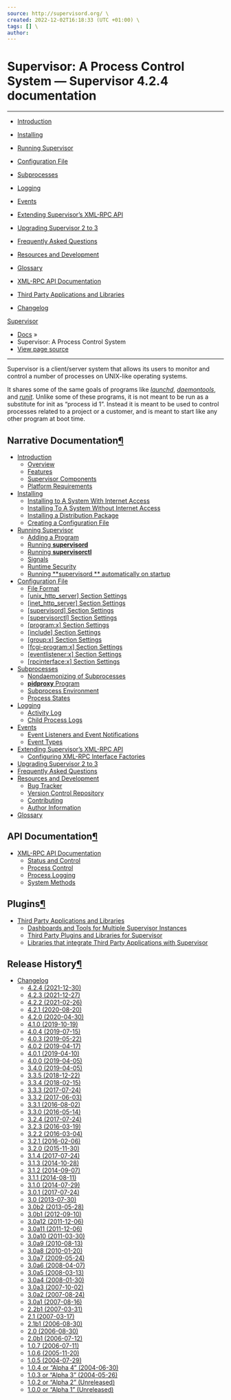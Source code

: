 ```yaml
---
source: http://supervisord.org/ \
created: 2022-12-02T16:18:33 (UTC +01:00) \
tags: [] \
author: 
---
```


# Supervisor: A Process Control System — Supervisor 4.2.4 documentation
---

- [Introduction](http://supervisord.org/introduction.html)
- [Installing](http://supervisord.org/installing.html)
- [Running Supervisor](http://supervisord.org/running.html)
- [Configuration File](http://supervisord.org/configuration.html)
- [Subprocesses](http://supervisord.org/subprocess.html)
- [Logging](http://supervisord.org/logging.html)
- [Events](http://supervisord.org/events.html)
- [Extending Supervisor’s XML-RPC API](http://supervisord.org/xmlrpc.html)
- [Upgrading Supervisor 2 to 3](http://supervisord.org/upgrading.html)
- [Frequently Asked Questions](http://supervisord.org/faq.html)
- [Resources and Development](http://supervisord.org/development.html)
- [Glossary](http://supervisord.org/glossary.html)

- [XML-RPC API Documentation](http://supervisord.org/api.html)

- [Third Party Applications and Libraries](http://supervisord.org/plugins.html)

- [Changelog](http://supervisord.org/changes.html)

[Supervisor](http://supervisord.org/#)

- [Docs](http://supervisord.org/#) »
- Supervisor: A Process Control System
- [View page source](http://supervisord.org/_sources/index.txt)

___

Supervisor is a client/server system that allows its users to monitor and control a number of processes on UNIX-like
operating systems.

It shares some of the same goals of programs like [_launchd_](http://supervisord.org/glossary.html#term-launchd), [
_daemontools_](http://supervisord.org/glossary.html#term-daemontools), and [
_runit_](http://supervisord.org/glossary.html#term-runit). Unlike some of these programs, it is not meant to be run as a
substitute for init as “process id 1”. Instead it is meant to be used to control processes related to a project or a
customer, and is meant to start like any other program at boot time.

## Narrative Documentation[¶](http://supervisord.org/#narrative-documentation "Permalink to this headline")

- [Introduction](http://supervisord.org/introduction.html)
    - [Overview](http://supervisord.org/introduction.html#overview)
    - [Features](http://supervisord.org/introduction.html#features)
    - [Supervisor Components](http://supervisord.org/introduction.html#supervisor-components)
    - [Platform Requirements](http://supervisord.org/introduction.html#platform-requirements)
- [Installing](http://supervisord.org/installing.html)
    - [Installing to A System With Internet Access](http://supervisord.org/installing.html#installing-to-a-system-with-internet-access)
    - [Installing To A System Without Internet Access](http://supervisord.org/installing.html#installing-to-a-system-without-internet-access)
    - [Installing a Distribution Package](http://supervisord.org/installing.html#installing-a-distribution-package)
    - [Creating a Configuration File](http://supervisord.org/installing.html#creating-a-configuration-file)
- [Running Supervisor](http://supervisord.org/running.html)
    - [Adding a Program](http://supervisord.org/running.html#adding-a-program)
    - [Running **supervisord**](http://supervisord.org/running.html#running-supervisord)
    - [Running **supervisorctl**](http://supervisord.org/running.html#running-supervisorctl)
    - [Signals](http://supervisord.org/running.html#signals)
    - [Runtime Security](http://supervisord.org/running.html#runtime-security)
    - [Running **supervisord
      ** automatically on startup](http://supervisord.org/running.html#running-supervisord-automatically-on-startup)
- [Configuration File](http://supervisord.org/configuration.html)
    - [File Format](http://supervisord.org/configuration.html#file-format)
    - [\[unix\_http\_server\] Section Settings](http://supervisord.org/configuration.html#unix-http-server-section-settings)
    - [\[inet\_http\_server\] Section Settings](http://supervisord.org/configuration.html#inet-http-server-section-settings)
    - [\[supervisord\] Section Settings](http://supervisord.org/configuration.html#supervisord-section-settings)
    - [\[supervisorctl\] Section Settings](http://supervisord.org/configuration.html#supervisorctl-section-settings)
    - [\[program:x\] Section Settings](http://supervisord.org/configuration.html#program-x-section-settings)
    - [\[include\] Section Settings](http://supervisord.org/configuration.html#include-section-settings)
    - [\[group:x\] Section Settings](http://supervisord.org/configuration.html#group-x-section-settings)
    - [\[fcgi-program:x\] Section Settings](http://supervisord.org/configuration.html#fcgi-program-x-section-settings)
    - [\[eventlistener:x\] Section Settings](http://supervisord.org/configuration.html#eventlistener-x-section-settings)
    - [\[rpcinterface:x\] Section Settings](http://supervisord.org/configuration.html#rpcinterface-x-section-settings)
- [Subprocesses](http://supervisord.org/subprocess.html)
    - [Nondaemonizing of Subprocesses](http://supervisord.org/subprocess.html#nondaemonizing-of-subprocesses)
    - [**pidproxy** Program](http://supervisord.org/subprocess.html#pidproxy-program)
    - [Subprocess Environment](http://supervisord.org/subprocess.html#subprocess-environment)
    - [Process States](http://supervisord.org/subprocess.html#process-states)
- [Logging](http://supervisord.org/logging.html)
    - [Activity Log](http://supervisord.org/logging.html#activity-log)
    - [Child Process Logs](http://supervisord.org/logging.html#child-process-logs)
- [Events](http://supervisord.org/events.html)
    - [Event Listeners and Event Notifications](http://supervisord.org/events.html#event-listeners-and-event-notifications)
    - [Event Types](http://supervisord.org/events.html#event-types)
- [Extending Supervisor’s XML-RPC API](http://supervisord.org/xmlrpc.html)
    - [Configuring XML-RPC Interface Factories](http://supervisord.org/xmlrpc.html#configuring-xml-rpc-interface-factories)
- [Upgrading Supervisor 2 to 3](http://supervisord.org/upgrading.html)
- [Frequently Asked Questions](http://supervisord.org/faq.html)
- [Resources and Development](http://supervisord.org/development.html)
    - [Bug Tracker](http://supervisord.org/development.html#bug-tracker)
    - [Version Control Repository](http://supervisord.org/development.html#version-control-repository)
    - [Contributing](http://supervisord.org/development.html#contributing)
    - [Author Information](http://supervisord.org/development.html#author-information)
- [Glossary](http://supervisord.org/glossary.html)

## API Documentation[¶](http://supervisord.org/#api-documentation "Permalink to this headline")

- [XML-RPC API Documentation](http://supervisord.org/api.html)
    - [Status and Control](http://supervisord.org/api.html#status-and-control)
    - [Process Control](http://supervisord.org/api.html#process-control)
    - [Process Logging](http://supervisord.org/api.html#process-logging)
    - [System Methods](http://supervisord.org/api.html#system-methods)

## Plugins[¶](http://supervisord.org/#plugins "Permalink to this headline")

- [Third Party Applications and Libraries](http://supervisord.org/plugins.html)
    - [Dashboards and Tools for Multiple Supervisor Instances](http://supervisord.org/plugins.html#dashboards-and-tools-for-multiple-supervisor-instances)
    - [Third Party Plugins and Libraries for Supervisor](http://supervisord.org/plugins.html#third-party-plugins-and-libraries-for-supervisor)
    - [Libraries that integrate Third Party Applications with Supervisor](http://supervisord.org/plugins.html#libraries-that-integrate-third-party-applications-with-supervisor)

## Release History[¶](http://supervisord.org/#release-history "Permalink to this headline")

- [Changelog](http://supervisord.org/changes.html)
    - [4.2.4 (2021-12-30)](http://supervisord.org/changes.html#id1)
    - [4.2.3 (2021-12-27)](http://supervisord.org/changes.html#id2)
    - [4.2.2 (2021-02-26)](http://supervisord.org/changes.html#id3)
    - [4.2.1 (2020-08-20)](http://supervisord.org/changes.html#id4)
    - [4.2.0 (2020-04-30)](http://supervisord.org/changes.html#id5)
    - [4.1.0 (2019-10-19)](http://supervisord.org/changes.html#id6)
    - [4.0.4 (2019-07-15)](http://supervisord.org/changes.html#id7)
    - [4.0.3 (2019-05-22)](http://supervisord.org/changes.html#id8)
    - [4.0.2 (2019-04-17)](http://supervisord.org/changes.html#id9)
    - [4.0.1 (2019-04-10)](http://supervisord.org/changes.html#id10)
    - [4.0.0 (2019-04-05)](http://supervisord.org/changes.html#id11)
    - [3.4.0 (2019-04-05)](http://supervisord.org/changes.html#id12)
    - [3.3.5 (2018-12-22)](http://supervisord.org/changes.html#id13)
    - [3.3.4 (2018-02-15)](http://supervisord.org/changes.html#id14)
    - [3.3.3 (2017-07-24)](http://supervisord.org/changes.html#id15)
    - [3.3.2 (2017-06-03)](http://supervisord.org/changes.html#id16)
    - [3.3.1 (2016-08-02)](http://supervisord.org/changes.html#id17)
    - [3.3.0 (2016-05-14)](http://supervisord.org/changes.html#id18)
    - [3.2.4 (2017-07-24)](http://supervisord.org/changes.html#id19)
    - [3.2.3 (2016-03-19)](http://supervisord.org/changes.html#id20)
    - [3.2.2 (2016-03-04)](http://supervisord.org/changes.html#id21)
    - [3.2.1 (2016-02-06)](http://supervisord.org/changes.html#id22)
    - [3.2.0 (2015-11-30)](http://supervisord.org/changes.html#id23)
    - [3.1.4 (2017-07-24)](http://supervisord.org/changes.html#id24)
    - [3.1.3 (2014-10-28)](http://supervisord.org/changes.html#id25)
    - [3.1.2 (2014-09-07)](http://supervisord.org/changes.html#id26)
    - [3.1.1 (2014-08-11)](http://supervisord.org/changes.html#id27)
    - [3.1.0 (2014-07-29)](http://supervisord.org/changes.html#id28)
    - [3.0.1 (2017-07-24)](http://supervisord.org/changes.html#id29)
    - [3.0 (2013-07-30)](http://supervisord.org/changes.html#id30)
    - [3.0b2 (2013-05-28)](http://supervisord.org/changes.html#b2-2013-05-28)
    - [3.0b1 (2012-09-10)](http://supervisord.org/changes.html#b1-2012-09-10)
    - [3.0a12 (2011-12-06)](http://supervisord.org/changes.html#a12-2011-12-06)
    - [3.0a11 (2011-12-06)](http://supervisord.org/changes.html#a11-2011-12-06)
    - [3.0a10 (2011-03-30)](http://supervisord.org/changes.html#a10-2011-03-30)
    - [3.0a9 (2010-08-13)](http://supervisord.org/changes.html#a9-2010-08-13)
    - [3.0a8 (2010-01-20)](http://supervisord.org/changes.html#a8-2010-01-20)
    - [3.0a7 (2009-05-24)](http://supervisord.org/changes.html#a7-2009-05-24)
    - [3.0a6 (2008-04-07)](http://supervisord.org/changes.html#a6-2008-04-07)
    - [3.0a5 (2008-03-13)](http://supervisord.org/changes.html#a5-2008-03-13)
    - [3.0a4 (2008-01-30)](http://supervisord.org/changes.html#a4-2008-01-30)
    - [3.0a3 (2007-10-02)](http://supervisord.org/changes.html#a3-2007-10-02)
    - [3.0a2 (2007-08-24)](http://supervisord.org/changes.html#a2-2007-08-24)
    - [3.0a1 (2007-08-16)](http://supervisord.org/changes.html#a1-2007-08-16)
    - [2.2b1 (2007-03-31)](http://supervisord.org/changes.html#b1-2007-03-31)
    - [2.1 (2007-03-17)](http://supervisord.org/changes.html#id31)
    - [2.1b1 (2006-08-30)](http://supervisord.org/changes.html#b1-2006-08-30)
    - [2.0 (2006-08-30)](http://supervisord.org/changes.html#id32)
    - [2.0b1 (2006-07-12)](http://supervisord.org/changes.html#b1-2006-07-12)
    - [1.0.7 (2006-07-11)](http://supervisord.org/changes.html#id33)
    - [1.0.6 (2005-11-20)](http://supervisord.org/changes.html#id34)
    - [1.0.5 (2004-07-29)](http://supervisord.org/changes.html#id35)
    - [1.0.4 or “Alpha 4” (2004-06-30)](http://supervisord.org/changes.html#or-alpha-4-2004-06-30)
    - [1.0.3 or “Alpha 3” (2004-05-26)](http://supervisord.org/changes.html#or-alpha-3-2004-05-26)
    - [1.0.2 or “Alpha 2” (Unreleased)](http://supervisord.org/changes.html#or-alpha-2-unreleased)
    - [1.0.0 or “Alpha 1” (Unreleased)](http://supervisord.org/changes.html#or-alpha-1-unreleased)
